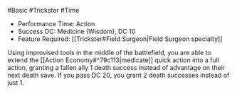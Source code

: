 #Basic #Trickster #Time
 
- Performance Time: Action
- Success DC: Medicine (Wisdom), DC 10
- Feature Required: [[Trickster#Field Surgeon|Field Surgeon specialty]]
 
Using improvised tools in the middle of the battlefield, you are able to extend the [[Action Economy#^79c113|medicate]] quick action into a full action, granting a fallen ally 1 death success instead of advantage on their next death save. If you pass DC 20, you grant 2 death successes instead of just 1.